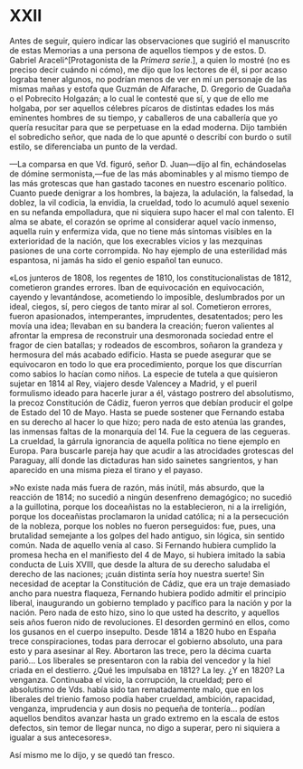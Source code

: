 # XXII

Antes de seguir, quiero indicar las observaciones que sugirió el manuscrito de
estas Memorias a una persona de aquellos tiempos y  de estos. D. Gabriel
Araceli^[Protagonista de la *Primera serie*.], a quien lo mostré (no es preciso
decir cuándo ni cómo), me dijo que los lectores de él, si por acaso lograba
tener algunos, no podrían menos de ver en mí un personaje de las mismas mañas
y estofa que Guzmán de Alfarache, D. Gregorio de Guadaña o el Pobrecito
Holgazán; a lo cual le contesté que sí, y que de ello me holgaba, por ser
aquellos célebres pícaros de distintas edades los más eminentes hombres de su
tiempo, y caballeros de una caballería que yo quería resucitar para que se
perpetuase en la edad moderna. Dijo también el sobredicho señor, que nada de lo
que apunté o describí con burdo o sutil estilo, se diferenciaba un punto de la
verdad.

—La comparsa en que Vd. figuró, señor D. Juan—dijo al fin, echándoselas de
dómine sermonista,—fue de las más abominables y al mismo tiempo de las más
grotescas que han gastado tacones en nuestro escenario político. Cuanto puede
denigrar a los hombres, la bajeza, la adulación, la falsedad, la doblez, la vil
codicia, la envidia, la crueldad, todo lo acumuló aquel sexenio en su nefanda
empolladura, que ni siquiera supo hacer el mal con talento. El alma se abate,
el corazón se oprime al considerar  aquel vacío inmenso, aquella ruin
y enfermiza vida, que no tiene más síntomas visibles en la exterioridad de la
nación, que los execrables vicios y las mezquinas pasiones de una corte
corrompida. No hay ejemplo de una esterilidad más espantosa, ni jamás ha sido
el genio español tan eunuco.

«Los junteros de 1808, los regentes de 1810, los constitucionalistas de 1812,
cometieron grandes errores. Iban de equivocación en equivocación, cayendo
y levantándose, acometiendo lo imposible, deslumbrados por un ideal, ciegos,
sí, pero ciegos de tanto mirar al sol. Cometieron errores, fueron apasionados,
intemperantes, imprudentes, desatentados; pero les movía una idea; llevaban en
su bandera la creación; fueron valientes al afrontar la empresa de reconstruir
una desmoronada sociedad entre el fragor de cien batallas; y rodeados de
escombros, soñaron la grandeza y hermosura del más acabado edificio. Hasta se
puede asegurar que se equivocaron en todo lo que era procedimiento, porque los
que discurrían como sabios lo hacían como niños. La especie de tutela a que
quisieron sujetar en 1814 al Rey, viajero desde Valencey a Madrid, y el pueril
formulismo ideado para hacerle jurar a él, vástago postrero del absolutismo, la
precoz  Constitución de Cádiz, fueron yerros que debían producir el golpe de
Estado del 10 de Mayo. Hasta se puede sostener que Fernando estaba en su
derecho al hacer lo que hizo; pero nada de esto atenúa las grandes, las
inmensas faltas de la monarquía del 14&period; Fue la ceguera de las cegueras.
La crueldad, la gárrula ignorancia de aquella política no tiene ejemplo en
Europa. Para buscarle pareja hay que acudir a las atrocidades grotescas del
Paraguay, allí donde las dictaduras han sido sainetes sangrientos, y han
aparecido en una misma pieza el tirano y el payaso.

»No existe nada más fuera de razón, más inútil, más absurdo, que la reacción de
1814; no sucedió a ningún desenfreno demagógico; no sucedió a la guillotina,
porque los doceañistas no la establecieron, ni a la irreligión, porque los
doceañistas proclamaron la unidad católica; ni a la persecución de la nobleza,
porque los nobles no fueron perseguidos: fue, pues, una brutalidad semejante
a los golpes del hado antiguo, sin lógica, sin sentido común. Nada de aquello
venía al caso. Si Fernando hubiera cumplido la promesa hecha en el manifiesto
del 4 de Mayo, si hubiera imitado la sabia conducta de Luis XVIII, que desde la
altura de su derecho saludaba el derecho de las naciones; ¡cuán distinta sería
hoy nuestra suerte! Sin necesidad de aceptar la Constitución de Cádiz, que era
un traje demasiado ancho para nuestra flaqueza, Fernando hubiera podido admitir
el principio liberal, inaugurando un gobierno templado y pacífico para la
nación y por la nación. Pero nada de esto hizo, sino lo que usted ha descrito,
y aquellos seis años fueron nido de revoluciones. El desorden germinó en ellos,
como los gusanos en el cuerpo insepulto. Desde 1814 a 1820 hubo en España trece
conspiraciones, todas para derrocar el gobierno absoluto, una para esto y para
asesinar al Rey. Abortaron las trece, pero la décima cuarta parió... Los
liberales se presentaron con la rabia del vencedor y la hiel criada en el
destierro. ¿Qué les impulsaba en 1812? La ley. ¿Y en 1820? La venganza.
Continuaba el vicio, la corrupción, la crueldad; pero el absolutismo de Vds.
había sido tan rematadamente malo, que en los liberales del trienio famoso
podía haber crueldad, ambición, rapacidad, venganza, imprudencia y aun dosis no
pequeña de tontería... podían aquellos benditos avanzar hasta un grado extremo
en la escala de estos defectos, sin temor de llegar nunca, no digo a superar,
pero ni siquiera a igualar a sus antecesores».

Así mismo me lo dijo, y se quedó tan fresco.
